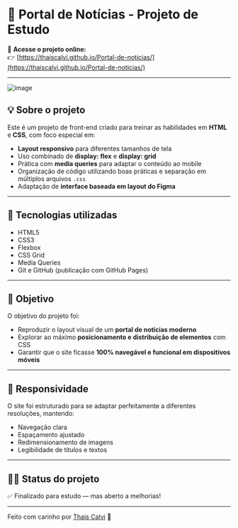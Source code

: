 # 📰 Portal de Notícias - Projeto de Estudo

🔗 **Acesse o projeto online:**  
👉 [https://thaiscalvi.github.io/Portal-de-noticias/](https://thaiscalvi.github.io/Portal-de-noticias/)

---

![image](https://github.com/user-attachments/assets/578c25a0-8ebe-4400-ad50-4089aec35334)


## 💡 Sobre o projeto

Este é um projeto de front-end criado para treinar as habilidades em **HTML** e **CSS**, com foco especial em:

- **Layout responsivo** para diferentes tamanhos de tela
- Uso combinado de **display: flex** e **display: grid**
- Prática com **media queries** para adaptar o conteúdo ao mobile
- Organização de código utilizando boas práticas e separação em múltiplos arquivos `.css`
- Adaptação de **interface baseada em layout do Figma**

---

## 🧪 Tecnologias utilizadas

- HTML5
- CSS3
- Flexbox
- CSS Grid
- Media Queries
- Git e GitHub (publicação com GitHub Pages)

---

## 🎯 Objetivo

O objetivo do projeto foi:

- Reproduzir o layout visual de um **portal de notícias moderno**
- Explorar ao máximo **posicionamento e distribuição de elementos** com CSS
- Garantir que o site ficasse **100% navegável e funcional em dispositivos móveis**

---

## 📱 Responsividade

O site foi estruturado para se adaptar perfeitamente a diferentes resoluções, mantendo:

- Navegação clara
- Espaçamento ajustado
- Redimensionamento de imagens
- Legibilidade de títulos e textos

---

## 👩‍💻 Status do projeto

✅ Finalizado para estudo — mas aberto a melhorias!

---

Feito com carinho por [Thais Calvi](https://github.com/thaiscalvi) 💙
